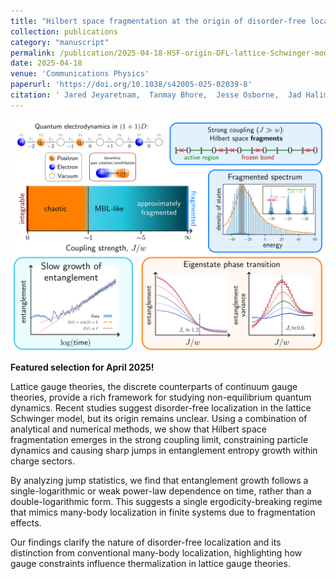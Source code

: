 ```yaml
---
title: "Hilbert space fragmentation at the origin of disorder-free localization in the lattice Schwinger model"
collection: publications
category: "manuscript"
permalink: /publication/2025-04-18-HSF-origin-DFL-lattice-Schwinger-model
date: 2025-04-18
venue: 'Communications Physics'
paperurl: 'https://doi.org/10.1038/s42005-025-02039-8'
citation: ' Jared Jeyaretnam,  Tanmay Bhore,  Jesse Osborne,  Jad Halimeh,  Zlatko Papic, &quot;Hilbert space fragmentation at the origin of disorder-free localization in the lattice Schwinger model.&quot; Commun. Phys. <b>8</b> 172, 2025.'
---
```

<img src="/images/LGT_GraphicalAbstractLarge.svg" alt="Graphical abstract" style="width: 600px; display: block; margin: auto;">

**Featured selection for April 2025!**

Lattice gauge theories, the discrete counterparts of continuum gauge theories, provide a rich framework for studying non-equilibrium quantum dynamics. Recent studies suggest disorder-free localization in the lattice Schwinger model, but its origin remains unclear. Using a combination of analytical and numerical methods, we show that Hilbert space fragmentation emerges in the strong coupling limit, constraining particle dynamics and causing sharp jumps in entanglement entropy growth within charge sectors.<!--more-->

By analyzing jump statistics, we find that entanglement growth follows a single-logarithmic or weak power-law dependence on time, rather than a double-logarithmic form. This suggests a single ergodicity-breaking regime that mimics many-body localization in finite systems due to fragmentation effects.

Our findings clarify the nature of disorder-free localization and its distinction from conventional many-body localization, highlighting how gauge constraints influence thermalization in lattice gauge theories.